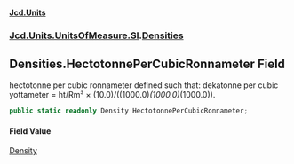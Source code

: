 #### [Jcd.Units](index.md 'index')
### [Jcd.Units.UnitsOfMeasure.SI](Jcd.Units.UnitsOfMeasure.SI.md 'Jcd.Units.UnitsOfMeasure.SI').[Densities](Densities.md 'Jcd.Units.UnitsOfMeasure.SI.Densities')

## Densities.HectotonnePerCubicRonnameter Field

hectotonne per cubic ronnameter defined such that: dekatonne per cubic yottameter = ht/Rm³ ×
(10.0)/((1000.0)*(1000.0)*(1000.0)).

```csharp
public static readonly Density HectotonnePerCubicRonnameter;
```

#### Field Value
[Density](Density.md 'Jcd.Units.UnitTypes.Density')
